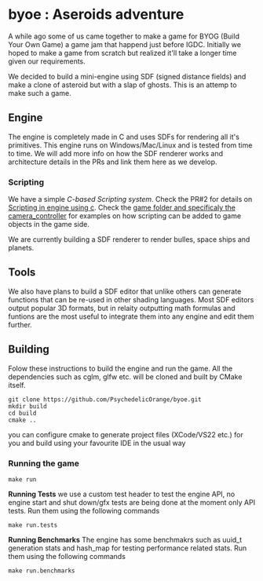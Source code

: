 # byoe : Aseroids adventure
A while ago some of us came together to make a game for BYOG (Build Your Own Game) a game jam that happend just before IGDC. Initially we hoped to make a game from scratch but realized it'll take a longer time given our requirements. 

We decided to build a mini-engine using SDF (signed distance fields) and make a clone of asteroid but with a slap of ghosts. This is an attemp to make such a game.

## Engine 
The engine is completely made in C and uses SDFs for rendering all it's primitives. This engine runs on Windows/Mac/Linux and is tested from time to time. We will add more info on how the SDF renderer works and architecture details in the PRs and link them here as we develop.

### Scripting
We have a simple *C-based Scripting system*. Check the PR#2 for details on [Scripting in engine using c](https://github.com/PsychedelicOrange/byoe/pull/2). Check the [game folder and specificaly the camera_controller](https://github.com/PsychedelicOrange/byoe/blob/sdf-renderer-draft-1/game/camera_controller.c) for examples on how scripting can be added to game objects in the game side.

We are currently building a SDF renderer to render bulles, space ships and planets.

## Tools
We also have plans to build a SDF editor that unlike others can generate functions that can be re-used in other shading languages. Most SDF editors output popular 3D formats, but in relaity outputting math formulas and funtions are the most useful to integrate them into any engine and edit them further.

## Building

Folow these instructions to build the engine and run the game. All the dependencies such as cglm, glfw etc. will be cloned and built by CMake itself.

```
git clone https://github.com/PsychedelicOrange/byoe.git
mkdir build
cd build
cmake ..
```

you can configure cmake to generate project files (XCode/VS22 etc.) for you and build using your favourite IDE in the usual way 

### Running the game
```
make run
```

**Running Tests**
we use a custom test header to test the engine API, no engine start and shut down/gfx tests are being done at the moment only API tests. Run them using the following commands
```
make run.tests
```

**Running Benchmarks**
The engine has some benchmakrs such as uuid_t generation stats and hash_map for testing performance related stats. Run them using the following commands
```
make run.benchmarks
```
